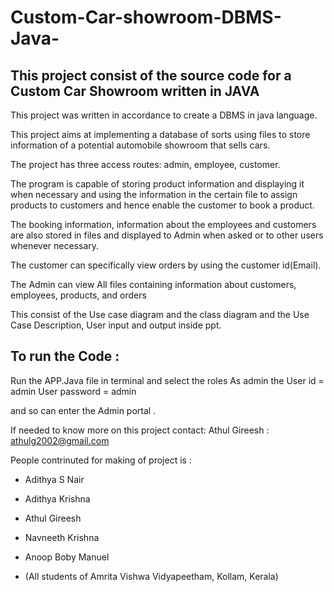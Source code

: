 # Custom-Car-showroom-DBMS-Java-

This project consist of the source code for a Custom Car Showroom written in JAVA 
----------------------------------------------------------------------------------------
This project was written in accordance to create a DBMS in java language.

This project aims at implementing a database of sorts using files to store information of a potential automobile showroom that sells cars.

The project has three access routes: admin, employee, customer.

The program is capable of storing product information and displaying it when necessary and using the information in the certain file to assign products to customers and hence enable the customer to book a product.

The booking information, information about the employees and customers are also stored in files and displayed to Admin when asked or to other users whenever necessary.

The customer can specifically view orders by using the customer id(Email).

The Admin can view All files containing information about customers, employees, products, and orders

This consist of the Use case diagram and the class diagram and the Use Case Description, User input and output inside ppt.

To run the Code :
--------------------------------------------------------

Run the APP.Java file in terminal and select the roles 
As admin the User id = admin 
             User password = admin

and so can enter the Admin portal .

If needed to know more on this project contact:
Athul Gireesh : athulg2002@gmail.com

People contrinuted for making of project is :

* Adithya S Nair 
* Adithya Krishna
* Athul Gireesh
* Navneeth Krishna
* Anoop Boby Manuel 

* (All students of Amrita Vishwa Vidyapeetham, Kollam, Kerala)




